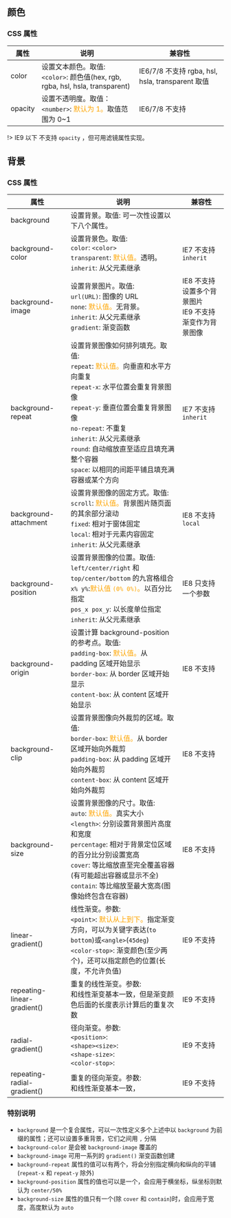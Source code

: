 ## 颜色

### CSS 属性

属性|说明|兼容性
-|-|-
color|设置文本颜色。取值: <br>`<color>`: 颜色值(hex, rgb, rgba, hsl, hsla, transparent)|IE6/7/8 不支持 rgba, hsl, hsla, transparent 取值
opacity|设置不透明度。取值：<br>`<number>`: <font color="orange">默认为 1。</font>取值范围为 0~1|IE6/7/8 不支持


!> IE9 以下 不支持 `opacity` ，但可用滤镜属性实现。



## 背景

### CSS 属性

属性|说明|兼容性
-|-|-
background|设置背景。取值: 可一次性设置以下八个属性。|
background-color|设置背景色。取值: <br>`color`: `<color>`<br>`transparent`: <font color="orange">默认值。</font>透明。<br>`inherit`: 从父元素继承|IE7 不支持 `inherit`
background-image|设置背景图片。取值: <br>`url(URL)`: 图像的 URL<br>`none`: <font color="orange">默认值。</font>无背景。<br>`inherit`: 从父元素继承<br>`gradient`: 渐变函数|IE8 不支持设置多个背景图片<br>IE9 不支持渐变作为背景图像
background-repeat|设置背景图像如何排列填充。取值: <br>`repeat`: <font color="orange">默认值。</font>向垂直和水平方向重复<br>`repeat-x`: 水平位置会重复背景图像<br>`repeat-y`: 垂直位置会重复背景图像<br>`no-repeat`: 不重复<br>`inherit`: 从父元素继承<br>`round`: 自动缩放直至适应且填充满整个容器<br>`space`: 以相同的间距平铺且填充满容器或某个方向|IE7 不支持 `inherit`
background-attachment|设置背景图像的固定方式。取值: <br>`scroll`: <font color="orange">默认值。</font>背景图片随页面的其余部分滚动<br>`fixed`: 相对于窗体固定<br>`local`: 相对于元素内容固定<br>`inherit`: 从父元素继承|IE8 不支持 `local`
background-position|设置背景图像的位置。取值: <br>`left/center/right` 和 `top/center/bottom` 的九宫格组合<br>`x% y%`:<font color="orange">默认值 `(0% 0%)`。</font>以百分比指定<br>`pos_x pox_y`: 以长度单位指定<br>`inherit`: 从父元素继承|IE8 只支持一个参数
background-origin|设置计算 background-position 的参考点。取值: <br>`padding-box`: <font color="orange">默认值。</font>从 padding 区域开始显示<br>`border-box`: 从 border 区域开始显示<br>`content-box`: 从 content 区域开始显示|IE8 不支持
background-clip|设置背景图像向外裁剪的区域。取值: <br>`border-box`: <font color="orange">默认值。</font>从 border 区域开始向外裁剪<br>`padding-box`: 从 padding 区域开始向外裁剪<br>`content-box`: 从 content 区域开始向外裁剪|IE8 不支持
background-size|设置背景图像的尺寸。取值: <br>`auto`: <font color="orange">默认值。</font>真实大小<br>`<length>`: 分别设置背景图片高度和宽度<br>`percentage`: 相对于背景定位区域的百分比分别设置宽高<br>`cover`: 等比缩放直至完全覆盖容器(有可能超出容器或显示不全)<br>`contain`: 等比缩放至最大宽高(图像始终包含在容器)|IE8 不支持
linear-gradient()|线性渐变。参数: <br>`<point>`: <font color="orange">默认从上到下。</font>指定渐变方向，可以为关键字表达(`to bottom`)或`<angle>`(`45deg`)<br>`<color-stop>`: 渐变颜色(至少两个)，还可以指定颜色的位置(长度，不允许负值)|IE9 不支持
repeating-linear-gradient()|重复的线性渐变。参数: <br>和线性渐变基本一致，但是渐变颜色后面的长度表示计算后的重复次数|IE9 不支持
radial-gradient()|径向渐变。参数: <br>`<position>`: <br>`<shape><size>`: <br>`<shape-size>`:<br>`<color-stop>`: |IE9 不支持
repeating-radial-gradient()|重复的径向渐变。参数: <br>和线性渐变基本一致，|IE9 不支持


### 特别说明

+ `background` 是一个复合属性，可以一次性定义多个上述中以 `background` 为前缀的属性；还可以设置多重背景，它们之间用 `,` 分隔
+ `background-color` 是会被 `background-image` 覆盖的
+ `background-image` 可用一系列的 `gradient()` 渐变函数创建
+ `background-repeat` 属性的值可以有两个，将会分别指定横向和纵向的平铺(`repeat-x` 和 `repeat-y` 除外)
+ `background-position` 属性的值也可以是一个，会应用于横坐标，纵坐标则默认为 `center/50%`
+ `background-size` 属性的值只有一个(除 `cover` 和 `contain`)时，会应用于宽度，高度默认为 `auto`


